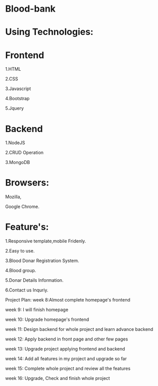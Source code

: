 # Blood-bank

# Using Technologies:
# Frontend
1.HTML

2.CSS

3.Javascript

4.Bootstrap

5.Jquery

# Backend
1.NodeJS

2.CRUD Operation

3.MongoDB

# Browsers:
Mozilla,

Google Chrome.

# Feature's:
1.Responsive template,mobile Fridenly.

2.Easy to use.

3.Blood Donar Registration System.

4.Blood group.

5.Donar Details Information.

6.Contact us Inquriy.

Project Plan:
week 8:Almost complete homepage's frontend

week 9: I will finish homepage

week 10: Upgrade homepage's frontend

week 11: Design backend for whole project and learn advance backend

week 12: Apply backend in front page and other few pages

week 13: Upgrade project applying frontend and backend

week 14: Add all features in my project and upgrade so far

week 15: Complete whole project and review all the features

week 16: Upgrade, Check and finish whole project
